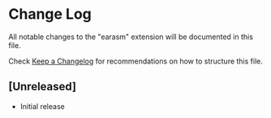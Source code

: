 # Change Log

All notable changes to the "earasm" extension will be documented in this file.

Check [Keep a Changelog](http://keepachangelog.com/) for recommendations on how to structure this file.

## [Unreleased]

- Initial release